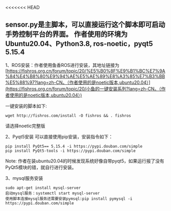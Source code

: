<<<<<<< HEAD
## sensor.py是主脚本，可以直接运行这个脚本即可启动手势控制平台的界面。 作者使用的环境为Ubuntu20.04、Python3.8, ros-noetic，pyqt5 5.15.4

1、ROS安装：作者使用鱼香ROS进行安装，其地址链接为[https://fishros.org.cn/forum/topic/20/%E5%B0%8F%E9%B1%BC%E7%9A%84%E4%B8%80%E9%94%AE%E5%AE%89%E8%A3%85%E7%B3%BB%E5%88%97?lang=zh-CN。（作者使用的是noetic版本,ubuntu20.04）](https://fishros.org.cn/forum/topic/20/小鱼的一键安装系列?lang=zh-CN。（作者使用的是noetic版本,ubuntu20.04）)



一键安装的脚本如下:

```
wget http://fishros.com/install -O fishros && . fishros
```

请选择noetic完整版

2、Pyqt5安装 可以直接使用pip安装，安装指令如下：

```
pip install PyQt5== 5.15.4 -i https://pypi.douban.com/simple 
pip install PyQt5-tools -i https://pypi.douban.com/simple
```

Note: 作者在装ubuntu20.04的时候发现系统好像自带pyqt5，如果运行报了没有 PyQt5模块的错，就自行进行安装。

3、mysql服务安装

```
sudo apt-get install mysql-server
启动mysql服务：systemctl start mysql-server 
使用脚本连接mysql服务还需要安装pymsql:pip install pymysql -i https://pypi.douban.com/simple 
```

>>>>>>> 
